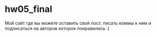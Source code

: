 # hw05_final

Мой сайт где вы можете оставить свой пост, писать коммы к ним и подписаться на авторов которое понравились :)
